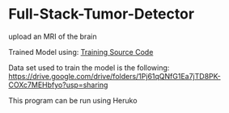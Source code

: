 # Full-Stack-Tumor-Detector
upload an MRI of the brain 

Trained Model using: [Training Source Code](models/Brain_Tumor_classification.ipynb)

Data set used to train the model is the following: https://drive.google.com/drive/folders/1Pj61qQNfG1Ea7jTD8PK-COXc7MEHbfyo?usp=sharing

This program can be run using Heruko

